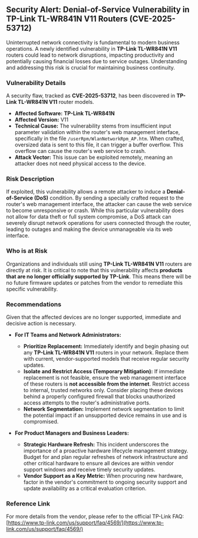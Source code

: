 ## Security Alert: Denial-of-Service Vulnerability in TP-Link TL-WR841N V11 Routers (CVE-2025-53712)

Uninterrupted network connectivity is fundamental to modern business operations. A newly identified vulnerability in **TP-Link TL-WR841N V11** routers could lead to network disruptions, impacting productivity and potentially causing financial losses due to service outages. Understanding and addressing this risk is crucial for maintaining business continuity.

### Vulnerability Details

A security flaw, tracked as **CVE-2025-53712**, has been discovered in **TP-Link TL-WR841N V11** router models.

*   **Affected Software:** **TP-Link TL-WR841N**
*   **Affected Version:** V11
*   **Technical Cause:** The vulnerability stems from insufficient input parameter validation within the router's web management interface, specifically in the file `/userRpm/WlanNetworkRpm_AP.htm`. When crafted, oversized data is sent to this file, it can trigger a buffer overflow. This overflow can cause the router's web service to crash.
*   **Attack Vector:** This issue can be exploited remotely, meaning an attacker does not need physical access to the device.

### Risk Description

If exploited, this vulnerability allows a remote attacker to induce a **Denial-of-Service (DoS)** condition. By sending a specially crafted request to the router's web management interface, the attacker can cause the web service to become unresponsive or crash. While this particular vulnerability does not allow for data theft or full system compromise, a DoS attack can severely disrupt network operations for users connected through the router, leading to outages and making the device unmanageable via its web interface.

### Who is at Risk

Organizations and individuals still using **TP-Link TL-WR841N V11** routers are directly at risk. It is critical to note that this vulnerability affects **products that are no longer officially supported by TP-Link**. This means there will be no future firmware updates or patches from the vendor to remediate this specific vulnerability.

### Recommendations

Given that the affected devices are no longer supported, immediate and decisive action is necessary.

*   **For IT Teams and Network Administrators:**
    *   **Prioritize Replacement:** Immediately identify and begin phasing out any **TP-Link TL-WR841N V11** routers in your network. Replace them with current, vendor-supported models that receive regular security updates.
    *   **Isolate and Restrict Access (Temporary Mitigation):** If immediate replacement is not feasible, ensure the web management interface of these routers is **not accessible from the internet**. Restrict access to internal, trusted networks only. Consider placing these devices behind a properly configured firewall that blocks unauthorized access attempts to the router's administrative ports.
    *   **Network Segmentation:** Implement network segmentation to limit the potential impact if an unsupported device remains in use and is compromised.

*   **For Product Managers and Business Leaders:**
    *   **Strategic Hardware Refresh:** This incident underscores the importance of a proactive hardware lifecycle management strategy. Budget for and plan regular refreshes of network infrastructure and other critical hardware to ensure all devices are within vendor support windows and receive timely security updates.
    *   **Vendor Support as a Key Metric:** When procuring new hardware, factor in the vendor's commitment to ongoing security support and update availability as a critical evaluation criterion.

### Reference Link

For more details from the vendor, please refer to the official TP-Link FAQ: [https://www.tp-link.com/us/support/faq/4569/](https://www.tp-link.com/us/support/faq/4569/)